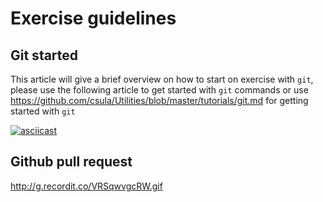 # Exercise guidelines

## Git started

This article will give a brief overview on how to start on exercise with `git`,
please use the following article to get started with `git` commands or use
https://github.com/csula/Utilities/blob/master/tutorials/git.md for getting
started with `git`

[![asciicast](https://asciinema.org/a/E489W6mqrcxOp3QGm5A7CP4r8.png)](https://asciinema.org/a/E489W6mqrcxOp3QGm5A7CP4r8)

## Github pull request

http://g.recordit.co/VRSqwvgcRW.gif
